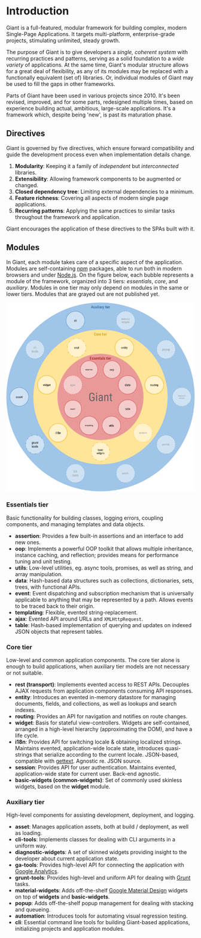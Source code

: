 <!-- @@@page:manual@@@ -->
<!-- @@@title:Introduction@@@ -->

Introduction
============

Giant is a full-featured, modular framework for building complex, modern Single-Page Applications. It targets multi-platform, enterprise-grade projects, stimulating unlimited, steady growth.

The purpose of Giant is to give developers a *single, coherent system* with recurring practices and patterns, serving as a solid foundation to a *wide variety* of applications. At the same time, Giant's modular structure allows for a great deal of flexibility, as any of its modules may be replaced with a functionally equivalent (set of) libraries. Or, individual modules of Giant may be used to fill the gaps in other frameworks.

Parts of Giant have been used in various projects since 2010. It's been revised, improved, and for some parts, redesigned multiple times, based on experience building actual, ambitious, large-scale applications. It's a framework which, despite being 'new', is past its maturation phase.

Directives
----------

Giant is governed by five directives, which ensure forward compatibility and guide the development process even when implementation details change.

1. **Modularity**: Keeping it a family of *independent* but *interconnected* libraries.
2. **Extensibility**: Allowing framework components to be augmented or changed.
3. **Closed dependency tree**: Limiting external dependencies to a minimum.
4. **Feature richness**: Covering all aspects of modern single page applications.
5. **Recurring patterns**: Applying the same practices to similar tasks throughout the framework and application.

Giant encourages the application of these directives to the SPAs built with it.

Modules
-------

In Giant, each module takes care of a specific aspect of the application. Modules are self-containing [npm](http://npmjs.org) packages, able to run both in modern browsers and under [Node.js](https://nodejs.org). On the figure below, each bubble represents a module of the framework, organized into 3 tiers: *essentials*, *core*, and *auxiliary*. Modules in one tier may only depend on modules in the same or lower tiers. Modules that are grayed out are not published yet.

![Module structure (Open in new tab to magnify)](https://raw.githubusercontent.com/giantjs/giant-developer-guide/master/images/Giant%20Modules.png)

### Essentials tier

Basic functionality for building classes, logging errors, coupling components, and managing templates and data objects.

- **assertion**: Provides a few built-in assertions and an interface to add new ones.
- **oop**: Implements a powerful OOP toolkit that allows multiple inheritance, instance caching, and reflection; provides means for performance tuning and unit testing.
- **utils**: Low-level utilities, eg. async tools, promises, as well as string, and array manipulation. 
- **data**: Hash-based data structures such as collections, dictionaries, sets, trees, with functional APIs.
- **event**: Event dispatching and subscription mechanism that is universally applicable to anything that may be represented by a path. Allows events to be traced back to their origin.
- **templating**: Flexible, evented string-replacement.
- **ajax**: Evented API around URLs and `XMLHttpRequest`.
- **table**: Hash-based implementation of querying and updates on indexed JSON objects that represent tables.

### Core tier

Low-level and common application components. The core tier alone is enough to build applications, when auxiliary tier models are not necessary or not suitable.

- **rest (transport)**: Implements evented access to REST APIs. Decouples AJAX requests from application components consuming API responses.
- **entity**: Introduces an evented in-memory datastore for managing documents, fields, and collections, as well as lookups and search indexes. 
- **routing**: Provides an API for navigation and notifies on route changes.
- **widget**: Basis for stateful view-controllers. Widgets are self-contained, arranged in a high-level hierarchy (approximating the DOM), and have a life cycle.
- **i18n**: Provides API for switching locale & obtaining localized strings. Maintains evented, application-wide locale state, introduces quasi-strings that serialize according to the current locale. JSON-based, compatible with [gettext](https://www.gnu.org/software/gettext/). Agnostic re. JSON source.
- **session**: Provides API for user authentication. Maintains evented, application-wide state for current user. Back-end agnostic.
- **basic-widgets (common-widgets)**: Set of commonly used skinless widgets, based on the **widget** module.

### Auxiliary tier

High-level components for assisting development, deployment, and logging.

- **asset**: Manages application assets, both at build / deployment, as well as loading.
- **cli-tools**: Implements classes for dealing with CLI arguments in a uniform way.
- **diagnostic-widgets**: A set of skinned widgets providing insight to the developer about current application state.
- **ga-tools**: Provides high-level API for connecting the application with [Google Analytics](https://www.google.com/analytics/).
- **grunt-tools**: Provides high-level and uniform API for dealing with [Grunt](http://gruntjs.com/) tasks.
- **material-widgets**: Adds off-the-shelf [Google Material Design]() widgets on top of **widgets** and **basic-widgets**.
- **popup**: Adds off-the-shelf popup management for dealing with stacking and queueing.
- **automation**: Introduces tools for automating visual regression testing.
- **cli**: Essential command line tools for building Giant-based applications, initializing projects and application modules.
